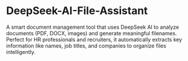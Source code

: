 # DeepSeek-AI-File-Assistant
A smart document management tool that uses DeepSeek AI to analyze documents (PDF, DOCX, images) and generate meaningful filenames. Perfect for HR professionals and recruiters, it automatically extracts key information like names, job titles, and companies to organize files intelligently.
